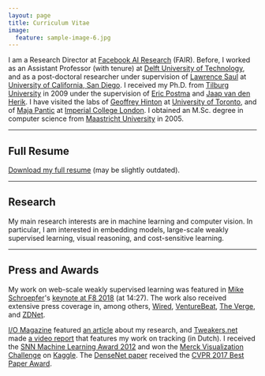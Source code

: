 ```yaml
---
layout: page
title: Curriculum Vitae
image:
  feature: sample-image-6.jpg
---
```



I am a Research Director at [Facebook AI Research](https://research.facebook.com/ai) (FAIR). Before, I worked as an Assistant Professor (with tenure) at [Delft University of Technology](http://www.tudelft.nl), and as a post-doctoral researcher under supervision of [Lawrence Saul](http://cseweb.ucsd.edu/~saul/) at [University of California, San Diego](http://www.ucsd.edu). I received my Ph.D. from [Tilburg University](https://www.tilburguniversity.edu) in 2009 under the supervision of [Eric Postma](http://www.ericpostma.nl) and [Jaap van den Herik](http://www.law.leidenuniv.nl/org/metajuridica/elaw/medewerkers/jaapvandenherik.html). I have visited the labs of [Geoffrey Hinton](http://www.cs.toronto.edu/~hinton/) at [University of Toronto](http://www.utoronto.ca), and of [Maja Pantic](http://ibug.doc.ic.ac.uk/maja/) at [Imperial College London](http://www3.imperial.ac.uk). I obtained an M.Sc. degree in computer science from [Maastricht University](http://www.maastrichtuniversity.nl) in 2005. 

---

## Full Resume

<i class="fa fa-file-pdf-o"></i> [Download my full resume](resume.pdf) (may be slightly outdated).

---

## Research

My main research interests are in machine learning and computer vision. In particular, I am interested in embedding models, large-scale weakly supervised learning, visual reasoning, and cost-sensitive learning.

---

## Press and Awards

My work on web-scale weakly supervised learning was featured in [Mike Schroepfer]()'s [keynote at F8 2018](https://developers.facebook.com/videos/f8-2018/f8-2018-day-2-keynote/) (at 14:27). The work also received extensive press coverage in, among others, [Wired](https://www.wired.com/story/your-instagram-dogs-and-cats-are-training-facebooks-ai/), [VentureBeat](https://venturebeat.com/2018/05/02/facebook-is-using-instagram-photos-and-hashtags-to-improve-its-computer-vision/), [The Verge](https://www.theverge.com/2018/5/2/17311808/facebook-instagram-ai-training-hashtag-images), and [ZDNet](https://www.zdnet.com/article/facebook-advances-computer-vision-using-hashtagged-pictures/).

[I/O Magazine](http://www.ictonderzoek.net) featured [an article](IO-Magazine_2011_september.pdf) about my research, and [Tweakers.net](http://www.tweakers.net) made [a video report](http://tweakers.net/video/6877/insyghtlab-visuele-proeftuin-van-tu-delft.html) that features my work on tracking (in Dutch). I received the [SNN Machine Learning Award 2012](http://www.mlplatform.nl) and won the [Merck Visualization Challenge](http://blog.kaggle.com/2012/11/02/t-distributed-stochastic-neighbor-embedding-wins-merck-viz-challenge/) on [Kaggle](http://www.kaggle.com). The [DenseNet paper](https://arxiv.org/pdf/1608.06993v2.pdf) received the [CVPR 2017 Best Paper Award](http://cvpr2017.thecvf.com/program/main_conference#cvpr2017_awards).

